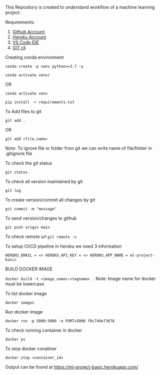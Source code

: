 This Repository is created to understand workflow of a machine learning project.

Requirements:

1.  [Github Account](https://github.com)
2.  [Heroku Account](https://id.heroku.com/login)
3.  [VS Code IDE](https://code.visualstudio.com/download)
4.  [GIT cli](https://git-scm.com/downloads)

Creating conda environment

`
conda create -p venv python==3.7 -y
`

`
conda activate venv/
`

OR

`
conda activate venv
`

`
pip install -r requirements.txt
`

To Add files to git

`
git add .
`

OR

`
git add <file_name>
`

Note: To ignore file or folder from git we can write name of file/folder in .gitignore file

To check the git status

`
git status
`

To check all version maintained by git

`
git log
`

To create version/commit all changes by git

`
git commit -m "message"
`

To send version/changes to github

`
git push origin main
`

To check remote url
`
git remote -v
`

To setup CI/CD pipeline in heroku we need 3 information

`
HEROKU_EMAIL = <>
HEROKU_API_KEY = <>
HEROKU_APP_NAME = ml-project-basic
`

BUILD DOCKER IMAGE

`
docker build -t <image_name>:<tagname> .
`
Note: Image name for docker must be lowercase

To list docker image

`
docker images
`

Run docker image

`
docker run -p 5000:5000 -e PORT=5000 f8c749e73678
`

To check running container in docker

`
docker ps
`

To stop docker conatiner

`
docker stop <container_id>
`

Output can be found at
https://ml-project-basic.herokuapp.com/